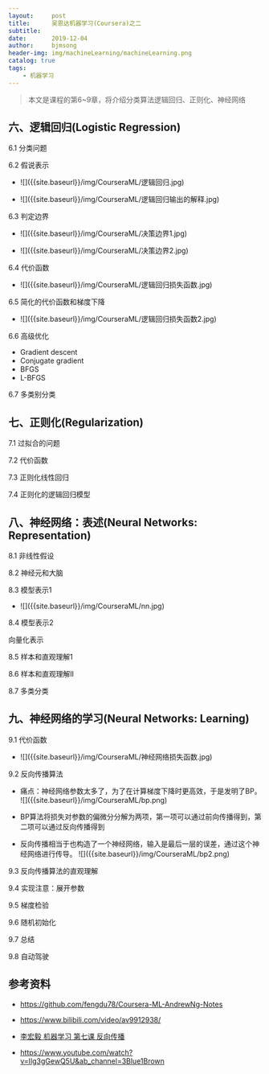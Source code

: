 ```yaml
---
layout:     post
title:      吴恩达机器学习(Coursera)之二
subtitle:   
date:       2019-12-04
author:     bjmsong
header-img: img/machineLearning/machineLearning.png
catalog: true
tags:
    - 机器学习
---
```

> 本文是课程的第6~9章，将介绍分类算法逻辑回归、正则化、神经网络

## 六、逻辑回归(**Logistic Regression**)

6.1 分类问题 

6.2 假说表示 

<ul> 
<li markdown="1"> 
![]({{site.baseurl}}/img/CourseraML/逻辑回归.jpg) 
</li> 
</ul> 

<ul> 
<li markdown="1"> 
![]({{site.baseurl}}/img/CourseraML/逻辑回归输出的解释.jpg) 
</li> 
</ul> 

6.3 判定边界 

<ul> 
<li markdown="1"> 
![]({{site.baseurl}}/img/CourseraML/决策边界1.jpg) 
</li> 
</ul> 

<ul> 
<li markdown="1"> 
![]({{site.baseurl}}/img/CourseraML/决策边界2.jpg) 
</li> 
</ul> 

6.4 代价函数 

<ul> 
<li markdown="1"> 
![]({{site.baseurl}}/img/CourseraML/逻辑回归损失函数.jpg) 
</li> 
</ul> 

6.5 简化的代价函数和梯度下降 

<ul> 
<li markdown="1"> 
![]({{site.baseurl}}/img/CourseraML/逻辑回归损失函数2.jpg) 
</li> 
</ul> 

6.6 高级优化 

- Gradient descent
- Conjugate gradient
- BFGS
- L-BFGS

6.7 多类别分类





## 七、正则化(**Regularization**)

7.1 过拟合的问题 

7.2 代价函数 

7.3 正则化线性回归 

7.4 正则化的逻辑回归模型 





## 八、神经网络：表述(**Neural Networks: Representation**)

8.1 非线性假设 

8.2 神经元和大脑 

8.3 模型表示1 

<ul> 
<li markdown="1"> 
![]({{site.baseurl}}/img/CourseraML/nn.jpg) 
</li> 
</ul> 

8.4 模型表示2 

向量化表示

8.5 样本和直观理解1 

8.6 样本和直观理解II 

8.7 多类分类 





## 九、神经网络的学习(**Neural Networks: Learning**)

9.1 代价函数 

<ul> 
<li markdown="1"> 
![]({{site.baseurl}}/img/CourseraML/神经网络损失函数.jpg) 
</li> 
</ul> 

9.2 反向传播算法 

<ul> 
<li markdown="1"> 
痛点：神经网络参数太多了，为了在计算梯度下降时更高效，于是发明了BP。
![]({{site.baseurl}}/img/CourseraML/bp.png) 
</li> 
</ul> 

- BP算法将损失对参数的偏微分分解为两项，第一项可以通过前向传播得到，第二项可以通过反向传播得到

<ul> 
<li markdown="1"> 
反向传播相当于也构造了一个神经网络，输入是最后一层的误差，通过这个神经网络进行传导。
![]({{site.baseurl}}/img/CourseraML/bp2.png) 
</li> 
</ul> 

9.3 反向传播算法的直观理解 

9.4 实现注意：展开参数 

9.5 梯度检验 

9.6 随机初始化 

9.7 总结 

9.8 自动驾驶 




## 参考资料
- https://github.com/fengdu78/Coursera-ML-AndrewNg-Notes

- https://www.bilibili.com/video/av9912938/

- [李宏毅 机器学习 第七课 反向传播](https://www.bilibili.com/video/av35932863?from=search&seid=14077284449651622223)
- https://www.youtube.com/watch?v=Ilg3gGewQ5U&ab_channel=3Blue1Brown


